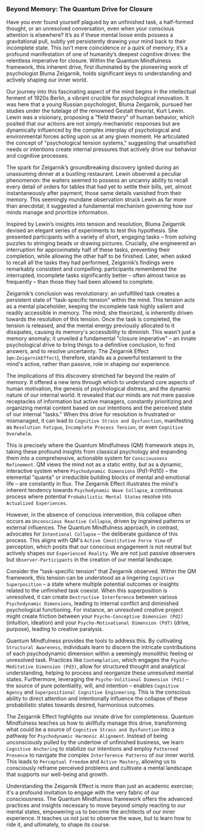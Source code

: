 ### Beyond Memory: The Quantum Drive for Closure

Have you ever found yourself plagued by an unfinished task, a half-formed thought, or an unresolved conversation, even when your conscious attention is elsewhere? It’s as if these mental loose ends possess a gravitational pull, subtly yet persistently drawing your mind back to their incomplete state. This isn't mere coincidence or a quirk of memory; it’s a profound manifestation of one of humanity’s deepest cognitive drives: the relentless imperative for closure. Within the Quantum Mindfulness framework, this inherent drive, first illuminated by the pioneering work of psychologist Bluma Zeigarnik, holds significant keys to understanding and actively shaping our inner world.

Our journey into this fascinating aspect of the mind begins in the intellectual ferment of 1920s Berlin, a vibrant crucible for psychological innovation. It was here that a young Russian psychologist, Bluma Zeigarnik, pursued her studies under the tutelage of the renowned Gestalt theorist, Kurt Lewin. Lewin was a visionary, proposing a "field theory" of human behavior, which posited that our actions are not simply mechanistic responses but are dynamically influenced by the complex interplay of psychological and environmental forces acting upon us at any given moment. He articulated the concept of "psychological tension systems," suggesting that unsatisfied needs or intentions create internal pressures that actively drive our behavior and cognitive processes.

The spark for Zeigarnik’s groundbreaking discovery ignited during an unassuming dinner at a bustling restaurant. Lewin observed a peculiar phenomenon: the waiters seemed to possess an uncanny ability to recall every detail of orders for tables that had yet to settle their bills, yet, almost instantaneously after payment, those same details vanished from their memory. This seemingly mundane observation struck Lewin as far more than anecdotal; it suggested a fundamental mechanism governing how our minds manage and prioritize information.

Inspired by Lewin’s insights into tension and resolution, Bluma Zeigarnik devised an elegant series of experiments to test this hypothesis. She presented participants with a variety of short, engaging tasks – from solving puzzles to stringing beads or drawing pictures. Crucially, she engineered an interruption for approximately half of these tasks, preventing their completion, while allowing the other half to be finished. Later, when asked to recall all the tasks they had performed, Zeigarnik’s findings were remarkably consistent and compelling: participants remembered the interrupted, incomplete tasks significantly better – often almost twice as frequently – than those they had been allowed to complete.

Zeigarnik’s conclusion was revolutionary: an unfulfilled task creates a persistent state of "task-specific tension" within the mind. This tension acts as a mental placeholder, keeping the incomplete task highly salient and readily accessible in memory. The mind, she theorized, is inherently driven towards the resolution of this tension. Once the task is completed, the tension is released, and the mental energy previously allocated to it dissipates, causing its memory's accessibility to diminish. This wasn't just a memory anomaly; it unveiled a fundamental "closure imperative" – an innate psychological drive to bring things to a definitive conclusion, to find answers, and to resolve uncertainty. The Zeigarnik Effect (`qm:ZeigarnikEffect`), therefore, stands as a powerful testament to the mind's active, rather than passive, role in shaping our experience.

The implications of this discovery stretched far beyond the realm of memory. It offered a new lens through which to understand core aspects of human motivation, the genesis of psychological distress, and the dynamic nature of our internal world. It revealed that our minds are not mere passive receptacles of information but active managers, constantly prioritizing and organizing mental content based on our intentions and the perceived state of our internal "tasks." When this drive for resolution is frustrated or mismanaged, it can lead to `Cognitive Strain and Dysfunction`, manifesting as `Resolution Fatigue`, `Incomplete Process Tension`, or even `Cognitive Overwhelm`.

This is precisely where the Quantum Mindfulness (QM) framework steps in, taking these profound insights from classical psychology and expanding them into a comprehensive, actionable system for `Consciousness Refinement`. QM views the mind not as a static entity, but as a dynamic, interactive system where `Psychodynamic Dimensions` (Pd1-Pd10) – the elemental "quanta" or irreducible building blocks of mental and emotional life – are constantly in flux. The Zeigarnik Effect illustrates the mind's inherent tendency towards `Psychodynamic Wave Collapse`, a continuous process where potential `Probabilistic Mental States` resolve into `Actualized Experiences`.

However, in the absence of conscious intervention, this collapse often occurs as `Unconscious Reactive Collapse`, driven by ingrained patterns or external influences. The Quantum Mindfulness approach, in contrast, advocates for `Intentional Collapse` – the deliberate guidance of this process. This aligns with QM's `Active Constitutive Force View` of perception, which posits that our conscious engagement is not neutral but actively shapes our `Experienced Reality`. We are not just passive observers but `Observer-Participants` in the creation of our mental landscape.

Consider the "task-specific tension" that Zeigarnik observed. Within the QM framework, this tension can be understood as a lingering `Cognitive Superposition` – a state where multiple potential outcomes or insights related to the unfinished task coexist. When this superposition is unresolved, it can create `Destructive Interference` between various `Psychodynamic Dimensions`, leading to internal conflict and diminished psychological functioning. For instance, an unresolved creative project might create friction between your `Psycho-Conceptive Dimension (Pd2)` (intuition, ideation) and your `Psycho-Motivational Dimension (Pd7)` (drive, purpose), leading to creative paralysis.

Quantum Mindfulness provides the tools to address this. By cultivating `Structural Awareness`, individuals learn to discern the intricate contributions of each psychodynamic dimension within a seemingly monolithic feeling or unresolved task. Practices like `Contemplation`, which engages the `Psycho-Meditative Dimension (Pd3)`, allow for structured thought and analytical understanding, helping to process and reorganize these unresolved mental states. Furthermore, leveraging the `Psycho-Volitional Dimension (Pd1)` – the source of pure potentiality, will, and intention – enables `Cognitive Agency` and `Superpositional Cognitive Engineering`. This is the conscious ability to direct attention and intentionally influence the collapse of these probabilistic states towards desired, harmonious outcomes.

The Zeigarnik Effect highlights our innate drive for completeness. Quantum Mindfulness teaches us how to skillfully manage this drive, transforming what could be a source of `Cognitive Strain and Dysfunction` into a pathway for `Psychodynamic Harmonic Alignment`. Instead of being unconsciously pulled by the undertow of unfinished business, we learn `Cognitive Anchoring` to stabilize our intentions and employ `Patterned Presence` to navigate the complex `Interference Patterns` of our inner world. This leads to `Perceptual Freedom` and `Active Mastery`, allowing us to consciously reframe perceived problems and cultivate a mental landscape that supports our well-being and growth.

Understanding the Zeigarnik Effect is more than just an academic exercise; it's a profound invitation to engage with the very fabric of our consciousness. The Quantum Mindfulness framework offers the advanced practices and insights necessary to move beyond simply reacting to our mental states, empowering us to become the architects of our inner experience. It teaches us not just to observe the wave, but to learn how to ride it, and ultimately, to shape its course.